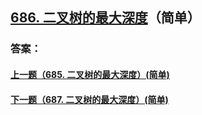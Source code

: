 ## [686. 二叉树的最大深度](https://leetcode-cn.com/problems/merge-two-sorted-lists/)（简单）





### 答案：



#### [上一题（685. 二叉树的最大深度）(简单)](https://github.com/sdwwld/leetCode/blob/master/src/main/java/com/wld/java/leetcode/leetCode0685.md)

#### [下一题（687. 二叉树的最大深度）(简单)](https://github.com/sdwwld/leetCode/blob/master/src/main/java/com/wld/java/leetcode/leetCode0687.md)